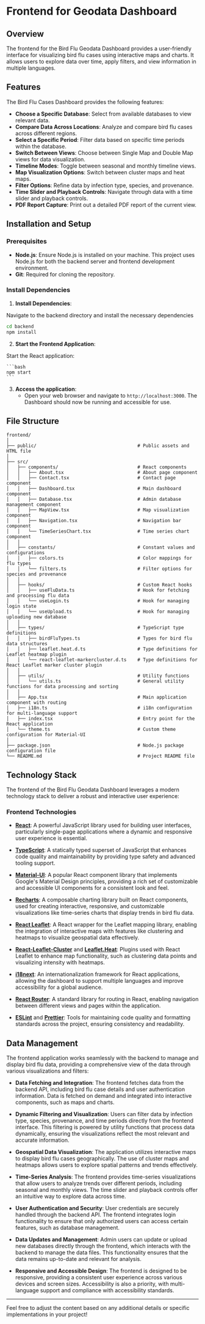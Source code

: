 # Frontend for Geodata Dashboard

## Overview

The frontend for the Bird Flu Geodata Dashboard provides a user-friendly interface for visualizing bird flu cases using interactive maps and charts. It allows users to explore data over time, apply filters, and view information in multiple languages.

## Features

The Bird Flu Cases Dashboard provides the following features:

- **Choose a Specific Database**: Select from available databases to view relevant data.
- **Compare Data Across Locations**: Analyze and compare bird flu cases across different regions.
- **Select a Specific Period**: Filter data based on specific time periods within the database.
- **Switch Between Views**: Choose between Single Map and Double Map views for data visualization.
- **Timeline Modes**: Toggle between seasonal and monthly timeline views.
- **Map Visualization Options**: Switch between cluster maps and heat maps.
- **Filter Options**: Refine data by infection type, species, and provenance.
- **Time Slider and Playback Controls**: Navigate through data with a time slider and playback controls.
- **PDF Report Capture**: Print out a detailed PDF report of the current view.

## Installation and Setup

### Prerequisites

- **Node.js**: Ensure Node.js is installed on your machine. This project uses Node.js for both the backend server and frontend development environment.
- **Git**: Required for cloning the repository.

### Install Dependencies

1. **Install Dependencies**:

Navigate to the backend directory and install the necessary dependencies

   ```bash
   cd backend
   npm install
   ```

2. **Start the Frontend Application**:

Start the React application:

    ```bash
    npm start
    ```

3. **Access the application**:
   - Open your web browser and navigate to `http://localhost:3000`. The Dashboard should now be running and accessible for use.

## File Structure

```plaintext
frontend/
│
├── public/                                     # Public assets and HTML file
│
├── src/
│   ├── components/                             # React components
│   │   ├── About.tsx                           # About page component
│   │   ├── Contact.tsx                         # Contact page component
│   │   ├── Dashboard.tsx                       # Main dashboard component
│   │   ├── Database.tsx                        # Admin database management component
│   │   ├── MapView.tsx                         # Map visualization component
│   │   ├── Navigation.tsx                      # Navigation bar component
│   │   └── TimeSeriesChart.tsx                 # Time series chart component
│   │
│   ├── constants/                              # Constant values and configurations
│   │   ├── colors.ts                           # Color mappings for flu types
│   │   └── filters.ts                          # Filter options for species and provenance
│   │
│   ├── hooks/                                  # Custom React hooks
│   │   ├── useFluData.ts                       # Hook for fetching and processing flu data
│   │   └── useLogin.ts                         # Hook for managing login state
│   │   └── useUpload.ts                        # Hook for managing uploading new database
│   │
│   ├── types/                                  # TypeScript type definitions
│   │   ├── birdFluTypes.ts                     # Types for bird flu data structures
│   │   ├── leaflet.heat.d.ts                   # Type definitions for Leaflet heatmap plugin
│   │   └── react-leaflet-markercluster.d.ts    # Type definitions for React Leaflet marker cluster plugin
│   │
│   ├── utils/                                  # Utility functions
│   │   └── utils.ts                            # General utility functions for data processing and sorting
│   │
│   ├── App.tsx                                 # Main application component with routing
│   ├── i18n.ts                                 # i18n configuration for multi-language support
│   ├── index.tsx                               # Entry point for the React application
│   └── theme.ts                                # Custom theme configuration for Material-UI
│
├── package.json                                # Node.js package configuration file
└── README.md                                   # Project README file
```

## Technology Stack

The frontend of the Bird Flu Geodata Dashboard leverages a modern technology stack to deliver a robust and interactive user experience:

### Frontend Technologies

- **[React](https://reactjs.org/docs/getting-started.html)**: A powerful JavaScript library used for building user interfaces, particularly single-page applications where a dynamic and responsive user experience is essential.
  
- **[TypeScript](https://www.typescriptlang.org/docs/)**: A statically typed superset of JavaScript that enhances code quality and maintainability by providing type safety and advanced tooling support.

- **[Material-UI](https://mui.com/getting-started/installation/)**: A popular React component library that implements Google's Material Design principles, providing a rich set of customizable and accessible UI components for a consistent look and feel.

- **[Recharts](https://recharts.org/en-US/api)**: A composable charting library built on React components, used for creating interactive, responsive, and customizable visualizations like time-series charts that display trends in bird flu data.

- **[React Leaflet](https://react-leaflet.js.org/)**: A React wrapper for the Leaflet mapping library, enabling the integration of interactive maps with features like clustering and heatmaps to visualize geospatial data effectively.

- **[React-Leaflet-Cluster](https://react-leaflet.js.org/docs/plugins/#markercluster)** and **[Leaflet.Heat](https://github.com/Leaflet/Leaflet.heat)**: Plugins used with React Leaflet to enhance map functionality, such as clustering data points and visualizing intensity with heatmaps.

- **[i18next](https://www.i18next.com/)**: An internationalization framework for React applications, allowing the dashboard to support multiple languages and improve accessibility for a global audience.

- **[React Router](https://reactrouter.com/)**: A standard library for routing in React, enabling navigation between different views and pages within the application.

- **[ESLint](https://eslint.org/)** and **[Prettier](https://prettier.io/)**: Tools for maintaining code quality and formatting standards across the project, ensuring consistency and readability.

## Data Management

The frontend application works seamlessly with the backend to manage and display bird flu data, providing a comprehensive view of the data through various visualizations and filters:

- **Data Fetching and Integration**: The frontend fetches data from the backend API, including bird flu case details and user authentication information. Data is fetched on demand and integrated into interactive components, such as maps and charts.

- **Dynamic Filtering and Visualization**: Users can filter data by infection type, species, provenance, and time periods directly from the frontend interface. This filtering is powered by utility functions that process data dynamically, ensuring the visualizations reflect the most relevant and accurate information.

- **Geospatial Data Visualization**: The application utilizes interactive maps to display bird flu cases geographically. The use of cluster maps and heatmaps allows users to explore spatial patterns and trends effectively.

- **Time-Series Analysis**: The frontend provides time-series visualizations that allow users to analyze trends over different periods, including seasonal and monthly views. The time slider and playback controls offer an intuitive way to explore data across time.

- **User Authentication and Security**: User credentials are securely handled through the backend API. The frontend integrates login functionality to ensure that only authorized users can access certain features, such as database management.

- **Data Updates and Management**: Admin users can update or upload new databases directly through the frontend, which interacts with the backend to manage the data files. This functionality ensures that the data remains up-to-date and relevant for analysis.

- **Responsive and Accessible Design**: The frontend is designed to be responsive, providing a consistent user experience across various devices and screen sizes. Accessibility is also a priority, with multi-language support and compliance with accessibility standards.

---

Feel free to adjust the content based on any additional details or specific implementations in your project!
